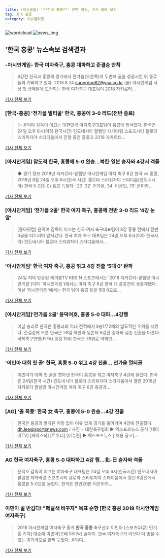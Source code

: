 ```yaml
---
title: (이슈클립) '**한국 홍콩**' 관련 이슈, 기사 모아 보기
tag: 한국 홍콩
category: 이슈클리핑
---
```

![wordcloud](https://s3.ap-northeast-2.amazonaws.com/lyrics101-wordcloud/2018-08-24-1535111604.png)
![news_img](https://user-images.githubusercontent.com/42597476/44507050-1206f400-a6e4-11e8-8d98-7ffbfebb353f.png)
## **'**한국 홍콩**'** 뉴스속보 검색결과
### -아시안게임- 한국 여자축구, 홍콩 대파하고 준결승 안착

>8강전 한국과 홍콩의 경기에서 전가을(오른쪽)이 두번째 골을 성공시킨 뒤 동료들과 기뻐하고 있다. 2018.8.24 superdoo82@yna.co.kr (끝) 아시안게임 사상 첫 금메달에 도전하는 한국 여자축구 대표팀이 2018 자카르타...

<a href="http://app.yonhapnews.co.kr/YNA/Basic/SNS/r.aspx?c=AKR20180824158500007&did=1195m" target="_blank">기사 전체 보기</a>

### [한국-홍콩] '전가을 멀티골' 한국, 홍콩에 3-0 리드(전반 종료)

>[= 윤덕여 감독이 이끄는 대한민국 여자축구대표팀이 홍콩에 앞서있다. 한국은 24일 오후 6시(이하 한국시간) 인도네시아 팔렘방 자카바링 스포츠시티 겔로라 스리위지야 스타디움에서 진행 중인 홍콩과 2018 자카르타...

<a href="http://www.sportalkorea.com/news/view.php?gisa_uniq=2018082418230102&section_code=10&cp=se&gomb=1" target="_blank">기사 전체 보기</a>

### [아시안게임] 압도적 한국, 홍콩에 5-0 완승…북한·일본 승자와 4강서 격돌

>◆ 경기 정보 2018년 자카르타-팔렘방 아시안게임 여자 축구 8강 한국 vs 홍콩, 2018년 8월 24일 오후 6시(한국 시간) 겔로라 스리위자야 스타디움(인도네시아) 한국 5-0(3-0) 홍콩 득점자 : 20' 32' 전가을, 34' 이금민, 79' 문미라...

<a href="http://www.spotvnews.co.kr/?mod=news&act=articleView&idxno=232919" target="_blank">기사 전체 보기</a>

### [아시안게임] ‘전가을 2골’ 한국 여자 축구, 홍콩에 전반 3-0 리드 ‘4강 눈앞’

>[동아닷컴] 윤덕여 감독이 이끄는 한국 여자 축구대표팀이 8강 홍콩 전에서 전반 3골을 터트리며 앞서갔다. 한국 여자 축구 대표팀은 24일 오후 6시(이하 한국시각) 인도네시아 겔로라 스리위자야 스타디움에서...

<a href="http://sports.donga.com/3/all/20180824/91664366/2" target="_blank">기사 전체 보기</a>

### '아시안게임' 한국 여자 축구, 홍콩 꺾고 4강 진출 '5대 0' 완파

>24일 저녁 방송된 케이블TV KBS N 스포츠에서는 '2018 자카르타-팔렘방 아시안게임'(이하 '아시안게임')에서는 여자 축구 8강 한국 대 홍콩전이 생중계됐다. 이날 '아시안게임'에서는 한국 팀이 홍콩 팀을 5대 0으로...

<a href="http://tvdaily.asiae.co.kr/read.php3?aid=15351087741388040002" target="_blank">기사 전체 보기</a>

### [아시안게임]‘전가을 2골’ 윤덕여호, 홍콩 5-0 대파…4강행

>이날 승리로 한국은 홍콩과의 역대 전적에서 9승1무2패의 압도적인 우위를 지켰다. 준결승에 오른 한국은 28일 북한과 일본의 8강전 승자와 결승 진출을 다툰다. 국제축구연맹(FIFA) 랭킹 15위 한국은 76위로 약체인...

<a href="http://news.khan.co.kr/kh_news/khan_art_view.html?artid=201808241959001&code=980901" target="_blank">기사 전체 보기</a>

### '이민아 대회 첫 골' 한국, 홍콩 5-0 꺾고 4강 진출... 전가을 멀티골

>이민아가 대회 첫 골을 뽑아낸 한국이 홍콩을 꺾고 여자축구 4강에 올랐다. 한국은 24일(한국 시간) 인도네시아 겔로라 스리위자야 스타디움에서 열린 2018년 자카르타 팔렘방 아시안게임 여자 축구 8강 홍콩과...

<a href="http://www.osen.co.kr/article/G1110974414" target="_blank">기사 전체 보기</a>

### [AG] '골 폭풍' 한국 女 축구, 홍콩에 5-0 완승…4강 진출

>한국은 홍콩의 별다른 저항 없이 여유 있게 경기를 풀어가며 4강에 진출했다.   dh.lee@xportsnews.com / 사진 = 대한축구협회 ▶ 엑스포츠뉴스 공식 [네이버TV] [페이스북] [트위터] [이슈퀸] ▶ 엑스포츠뉴스 [ 채용 공고]...

<a href="http://www.xportsnews.com/?ac=article_view&entry_id=1011764" target="_blank">기사 전체 보기</a>

### AG 한국 여자축구, 홍콩 5-0 대파하고 4강 행…北-日 승자와 격돌

>윤덕호 감독이 이끄는 여자축구 대표팀은 24일 오후 6시(한국시간) 인도네시아 팔렘방 자카바링 스포츠시티 겔로라 스리위지야 스타디움에서 열린 8강전에서 홍콩을 5-0으로 눌렀다. 한국은 전반20분 이은미의...

<a href="http://news.donga.com/3/all/20180824/91665020/2" target="_blank">기사 전체 보기</a>

### 이민아 골 반갑다! "메달색 바꾸자" 목표 순항 [**한국 홍콩** 2018 아시안게임 여자축구]

>2018 아시안게임 여자축구 중계 **한국 홍콩** 축구선수 이민아 [스포츠Q(큐) 민기홍 기자] 대승에 이민아(고베 아이낙) 골까지. 한국 여자축구가 이보다 더 좋을 수 없는 경기력으로 활짝 웃었다. 윤덕여...

<a href="http://www.sportsq.co.kr/news/articleView.html?idxno=299955" target="_blank">기사 전체 보기</a>


